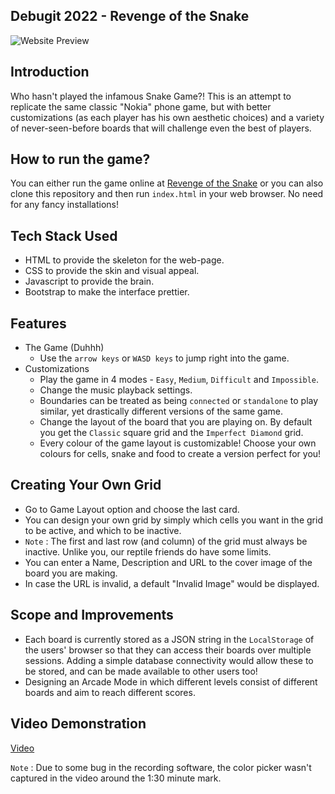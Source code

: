 ## Debugit 2022 - Revenge of the Snake
![Website Preview](./assets/images/github_cover.bmp "Revenge of the Snake")

## Introduction
Who hasn't played the infamous Snake Game?! This is an attempt to replicate the same classic "Nokia" phone game, but with better customizations (as each player has his own aesthetic choices) and a variety of never-seen-before boards that will challenge even the best of players.

## How to run the game?
You can either run the game online at [Revenge of the Snake](https://eshaanagg.github.io/Debugit_2022/index.html) or you can also clone this repository and then run `index.html` in your web browser. No need for any fancy installations!

## Tech Stack Used
  - HTML to provide the skeleton for the web-page.
  - CSS to provide the skin and visual appeal.
  - Javascript to provide the brain.
  - Bootstrap to make the interface prettier.

## Features

- The Game (Duhhh)
   - Use the `arrow keys` or `WASD keys` to jump right into the game.
- Customizations
   - Play the game in 4 modes - `Easy`, `Medium`, `Difficult` and `Impossible`.
   - Change the music playback settings.
   - Boundaries can be treated as being `connected` or `standalone` to play similar, yet drastically different versions of the same game.
   - Change the layout of the board that you are playing on. By default you get the `Classic` square grid and the `Imperfect Diamond` grid. 
   - Every colour of the game layout is customizable! Choose your own colours for cells, snake and food to create a version perfect for you!

## Creating Your Own Grid
   - Go to Game Layout option and choose the last card.
   - You can design your own grid by simply which cells you want in the grid to be active, and which to be inactive.
   - `Note` : The first and last row (and column) of the grid must always be inactive. Unlike you, our reptile friends do have some limits.
   - You can enter a Name, Description and URL to the cover image of the board you are making.
   - In case the URL is invalid, a default "Invalid Image" would be displayed.

## Scope and Improvements
   - Each board is currently stored as a JSON string in the `LocalStorage` of the users' browser so that they can access their boards over multiple sessions. Adding a simple database connectivity would allow these to be stored, and can be made available to other users too!
   - Designing an Arcade Mode in which different levels consist of different boards and aim to reach different scores.
  
## Video Demonstration
[Video](./VideoDemonstration.mp4)

`Note` : Due to some bug in the recording software, the color picker wasn't captured in the video around the 1:30 minute mark. 
